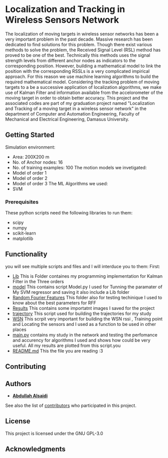 # Localization and Tracking in Wireless Sensors Network

The localization of moving targets in wireless sensor networks has been a very important problem in the past decade. Massive research has been dedicated to find solutions for this problem. Though there exist various methods to solve the problem, the Received Signal Level (RSL) method has proved to be one of the best. Technically this methods uses the signal strength levels from different anchor nodes as indicators to the corresponding position. However, building a mathematical model to link the position with the corresponding RSSLs is a very complicated impirical approach. For this reason we use machine learning algorithms to build the required mathematical model. Considering the tracking problem of moving targets to a be a successive application of localization algorithms, we make use of Kalman Filter and information available from the accelorometer of the moving target in order to obtain better accuracy. 
This project and the associated codes are part of my graduation project named "Localization and Tracking of a moving target in a wireless sensor network" in the department of Computer and Automation Engineering, Faculty of Mechanical and Electrical Engineering, Damasus University. 

## Getting Started

Simulation environment:
- Area: 200X200 m
- No. of Anchor nodes: 16
- No. of training examples: 100
The motion models we invetigated:
- Model of order 1
- Model of order 2
- Model of order 3
The ML Algorithms we used:
- SVM

### Prerequisites

These python scripts need the following libraries to run them:
- scipy
- numpy
- scikit-learn
- matplotlib

## Functionality
you will see multiple scripts and files and I will interduce you to them:
First:
- [Lib](https://github.com/abdullahalsaidi16/wsn_localization_tracking/tree/master/Lib) This is Folder containes my programming implementation for Kalman Filter in the Three orders
- [model](https://github.com/abdullahalsaidi16/wsn_localization_tracking/tree/master/model) This contains script Model.py I used for Tunning the paramater of My SVM regressor and saving it also include a Lib folder
- [Random Fourier Features](https://github.com/abdullahalsaidi16/wsn_localization_tracking/tree/master/Random%20Fourier%20Features) This folder also for testing techinique I used to know about the best parameters for RFF
- [Results](https://github.com/abdullahalsaidi16/wsn_localization_tracking/tree/master/Results) This contains some importatnt images I saved for the project
- [trajectory](https://github.com/abdullahalsaidi16/wsn_localization_tracking/tree/master/trajectory) This script used for building the trajectories for my study
- [WSN](https://github.com/abdullahalsaidi16/wsn_localization_tracking/tree/master/WSN) This scrpit very important for building the WSN rssi , Training point and Locating the sensors and I used as a function to be used in other places
- [main.py](https://github.com/abdullahalsaidi16/wsn_localization_tracking/blob/master/%20main.py) contains my study in the network and testing the perfomance and accurency for algorithms I used and shows how could be very useful.
All my results are plotted from this script.you 
- [README.md](https://github.com/abdullahalsaidi16/wsn_localization_tracking/blob/master/README.md) This the file you are reading :3 


## Contributing





## Authors

* [**Abdullah Alsaidi**](https://github.com/abdullahalsaidi16)

See also the list of [contributors](https://github.com/abdullahalsaidi16/wsn_localization_tracking/contributors) who participated in this project.

## License

This project is licensed under the GNU GPL-3.0 


## Acknowledgments

